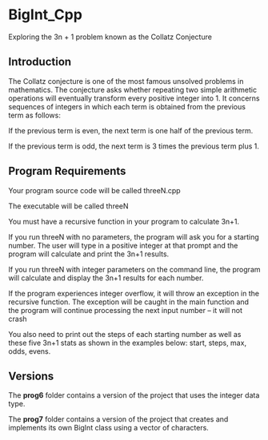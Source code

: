 # BigInt_Cpp
Exploring the 3n + 1 problem known as the Collatz Conjecture

## Introduction
The Collatz conjecture is one of the most famous unsolved problems in mathematics. The conjecture asks whether
repeating two simple arithmetic operations will eventually transform every positive integer into 1. It
concerns sequences of integers in which each term is obtained from the previous term as follows:

If the previous term is even, the next term is one half of the previous term.

If the previous term is odd, the next term is 3 times the previous term plus 1.


## Program Requirements
Your program source code will be called threeN.cpp

The executable will be called threeN

You must have a recursive function in your program to calculate 3n+1.

If you run threeN with no parameters, the program will ask you for a starting number. The user will type in a
positive integer at that prompt and the program will calculate and print the 3n+1 results.

If you run threeN with integer parameters on the command line, the program will calculate and display the 3n+1
results for each number.

If the program experiences integer overflow, it will throw an exception in the recursive function. The exception
will be caught in the main function and the program will continue processing the next input number – it will not
crash

You also need to print out the steps of each starting number as well as these five 3n+1 stats as shown in the
examples below: start, steps, max, odds, evens.


## Versions
The **prog6** folder contains a version of the project that uses the integer data type. 

The **prog7** folder contains a version of the project that creates and implements its own BigInt class using a vector of characters.
